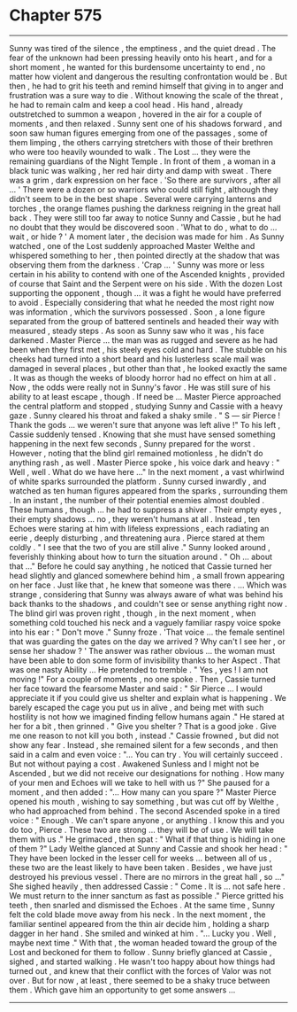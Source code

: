 
# Chapter 575


---

Sunny was tired of the silence , the emptiness , and the quiet dread . The fear of the unknown had been pressing heavily onto his heart , and for a short moment , he wanted for this burdensome uncertainty to end , no matter how violent and dangerous the resulting confrontation would be .
But then , he had to grit his teeth and remind himself that giving in to anger and frustration was a sure way to die . Without knowing the scale of the threat , he had to remain calm and keep a cool head .
His hand , already outstretched to summon a weapon , hovered in the air for a couple of moments , and then relaxed .
Sunny sent one of his shadows forward , and soon saw human figures emerging from one of the passages , some of them limping , the others carrying stretchers with those of their brethren who were too heavily wounded to walk .
The Lost … they were the remaining guardians of the Night Temple . In front of them , a woman in a black tunic was walking , her red hair dirty and damp with sweat . There was a grim , dark expression on her face .
'So there are survivors , after all … '
There were a dozen or so warriors who could still fight , although they didn't seem to be in the best shape . Several were carrying lanterns and torches , the orange flames pushing the darkness reigning in the great hall back . They were still too far away to notice Sunny and Cassie , but he had no doubt that they would be discovered soon .
'What to do , what to do … wait , or hide ? '
A moment later , the decision was made for him .
As Sunny watched , one of the Lost suddenly approached Master Welthe and whispered something to her , then pointed directly at the shadow that was observing them from the darkness .
'Crap … '
Sunny was more or less certain in his ability to contend with one of the Ascended knights , provided of course that Saint and the Serpent were on his side . With the dozen Lost supporting the opponent , though … it was a fight he would have preferred to avoid .
Especially considering that what he needed the most right now was information , which the survivors possessed .
Soon , a lone figure separated from the group of battered sentinels and headed their way with measured , steady steps . As soon as Sunny saw who it was , his face darkened .
Master Pierce … the man was as rugged and severe as he had been when they first met , his steely eyes cold and hard . The stubble on his cheeks had turned into a short beard and his lusterless scale mail was damaged in several places , but other than that , he looked exactly the same . It was as though the weeks of bloody horror had no effect on him at all .
Now , the odds were really not in Sunny's favor .
He was still sure of his ability to at least escape , though . If need be …
Master Pierce approached the central platform and stopped , studying Sunny and Cassie with a heavy gaze . Sunny cleared his throat and faked a shaky smile .
" S — sir Pierce ! Thank the gods … we weren't sure that anyone was left alive !"
To his left , Cassie suddenly tensed . Knowing that she must have sensed something happening in the next few seconds , Sunny prepared for the worst . However , noting that the blind girl remained motionless , he didn't do anything rash , as well .
Master Pierce spoke , his voice dark and heavy :
" Well , well . What do we have here …"
In the next moment , a vast whirlwind of white sparks surrounded the platform . Sunny cursed inwardly , and watched as ten human figures appeared from the sparks , surrounding them . In an instant , the number of their potential enemies almost doubled .
These humans , though … he had to suppress a shiver . Their empty eyes , their empty shadows … no , they weren't humans at all . Instead , ten Echoes were staring at him with lifeless expressions , each radiating an eerie , deeply disturbing , and threatening aura .
Pierce stared at them coldly .
" I see that the two of you are still alive ."
Sunny looked around , feverishly thinking about how to turn the situation around .
" Oh … about that …"
Before he could say anything , he noticed that Cassie turned her head slightly and glanced somewhere behind him , a small frown appearing on her face . Just like that , he knew that someone was there .
… Which was strange , considering that Sunny was always aware of what was behind his back thanks to the shadows , and couldn't see or sense anything right now .
The blind girl was proven right , though , in the next moment , when something cold touched his neck and a vaguely familiar raspy voice spoke into his ear :
" Don't move ."
Sunny froze .
'That voice … the female sentinel that was guarding the gates on the day we arrived ? Why can't I see her , or sense her shadow ? '
The answer was rather obvious … the woman must have been able to don some form of invisibility thanks to her Aspect .
That was one nasty Ability …
He pretended to tremble .
" Yes , yes ! I am not moving !"
For a couple of moments , no one spoke . Then , Cassie turned her face toward the fearsome Master and said :
" Sir Pierce … I would appreciate it if you could give us shelter and explain what is happening . We barely escaped the cage you put us in alive , and being met with such hostility is not how we imagined finding fellow humans again ."
He stared at her for a bit , then grinned .
" Give you shelter ? That is a good joke . Give me one reason to not kill you both , instead ."
Cassie frowned , but did not show any fear . Instead , she remained silent for a few seconds , and then said in a calm and even voice :
"... You can try . You will certainly succeed . But not without paying a cost . Awakened Sunless and I might not be Ascended , but we did not receive our designations for nothing . How many of your men and Echoes will we take to hell with us ?"
She paused for a moment , and then added :
"... How many can you spare ?"
Master Pierce opened his mouth , wishing to say something , but was cut off by Welthe , who had approached from behind . The second Ascended spoke in a tired voice :
" Enough . We can't spare anyone , or anything . I know this and you do too , Pierce . These two are strong … they will be of use . We will take them with us ."
He grimaced , then spat :
" What if that thing is hiding in one of them ?"
Lady Welthe glanced at Sunny and Cassie and shook her head :
" They have been locked in the lesser cell for weeks … between all of us , these two are the least likely to have been taken . Besides , we have just destroyed his previous vessel . There are no mirrors in the great hall , so …"
She sighed heavily , then addressed Cassie :
" Come . It is … not safe here . We must return to the inner sanctum as fast as possible ."
Pierce gritted his teeth , then snarled and dismissed the Echoes .
At the same time , Sunny felt the cold blade move away from his neck . In the next moment , the familiar sentinel appeared from the thin air decide him , holding a sharp dagger in her hand .
She smiled and winked at him .
"... Lucky you . Well , maybe next time ."
With that , the woman headed toward the group of the Lost and beckoned for them to follow .
Sunny briefly glanced at Cassie , sighed , and started walking .
He wasn't too happy about how things had turned out , and knew that their conflict with the forces of Valor was not over . But for now , at least , there seemed to be a shaky truce between them .
Which gave him an opportunity to get some answers …

---

